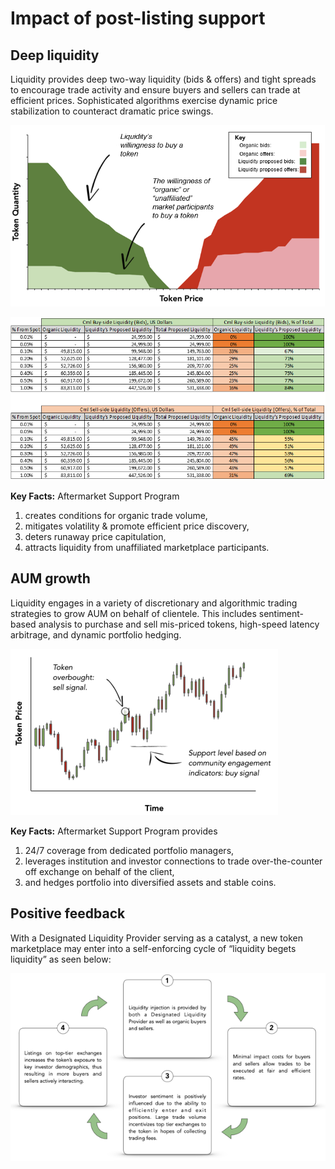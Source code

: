 # Impact of post-listing support

## Deep liquidity

Liquidity provides deep two-way liquidity \(bids & offers\) and tight spreads to encourage trade activity and ensure buyers and sellers can trade at efficient prices. Sophisticated algorithms exercise dynamic price stabilization to counteract dramatic price swings.

![](../.gitbook/assets/picture9.png)

![](../.gitbook/assets/picture11.png)

**Key Facts:** Aftermarket Support Program 

1. creates conditions for organic trade volume,
2. mitigates volatility & promote efficient price discovery,
3. deters runaway price capitulation,
4. attracts liquidity from unaffiliated marketplace participants.

## AUM growth

Liquidity engages in a variety of discretionary and algorithmic trading strategies to grow AUM on behalf of clientele. This includes sentiment-based analysis to purchase and sell mis-priced tokens, high-speed latency arbitrage, and dynamic portfolio hedging.

![](../.gitbook/assets/picture12.png)

**Key Facts:** Aftermarket Support Program provides 

1. 24/7 coverage from dedicated portfolio managers,
2. leverages institution and investor connections to trade over-the-counter off exchange on behalf of the client, 
3. and hedges portfolio into diversified assets and stable coins. 

## Positive feedback

With a Designated Liquidity Provider serving as a catalyst, a new token marketplace may enter into a self-enforcing cycle of “liquidity begets liquidity” as seen below:

![](../.gitbook/assets/picture14.png)

